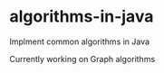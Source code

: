 algorithms-in-java
==================
Implment common algorithms in Java

Currently working on Graph algorithms
